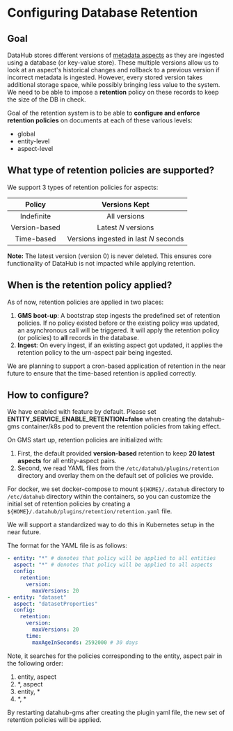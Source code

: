# Configuring Database Retention

## Goal

DataHub stores different versions of [metadata aspects](/docs/what/aspect.md) as they are ingested 
using a database (or key-value store).  These multiple versions allow us to look at an aspect's historical changes and 
rollback to a previous version if incorrect metadata is ingested. However, every stored version takes additional storage 
space, while possibly bringing less value to the system. We need to be able to impose a **retention** policy on these 
records to keep the size of the DB in check.

Goal of the retention system is to be able to **configure and enforce retention policies** on documents at each of these 
various levels:
   - global
   - entity-level
   - aspect-level

## What type of retention policies are supported?

We support 3 types of retention policies for aspects:

|     Policy    |            Versions Kept            |
|:-------------:|:-----------------------------------:|
| Indefinite    | All versions                        |
| Version-based | Latest *N* versions                   |
| Time-based    | Versions ingested in last *N* seconds |

**Note:** The latest version (version 0) is never deleted. This ensures core functionality of DataHub is not impacted while applying retention.

## When is the retention policy applied?

As of now, retention policies are applied in two places:

1. **GMS boot-up**: A bootstrap step ingests the predefined set of retention policies. If no policy existed before or the existing policy 
   was updated, an asynchronous call will be triggered.  It will apply the retention policy (or policies) to **all** records in the database.
2. **Ingest**: On every ingest, if an existing aspect got updated, it applies the retention policy to the urn-aspect pair being ingested.

We are planning to support a cron-based application of retention in the near future to ensure that the time-based retention is applied correctly.

## How to configure?

We have enabled with feature by default. Please set **ENTITY_SERVICE_ENABLE_RETENTION=false** when
creating the datahub-gms container/k8s pod to prevent the retention policies from taking effect.

On GMS start up, retention policies are initialized with:
1. First, the default provided **version-based** retention to keep **20 latest aspects** for all entity-aspect pairs. 
2. Second, we read YAML files from the `/etc/datahub/plugins/retention` directory and overlay them on the default set of policies we provide.

For docker, we set docker-compose to mount `${HOME}/.datahub` directory to `/etc/datahub` directory
within the containers, so you can customize the initial set of retention policies by creating
a `${HOME}/.datahub/plugins/retention/retention.yaml` file.

We will support a standardized way to do this in Kubernetes setup in the near future. 

The format for the YAML file is as follows:

```yaml
- entity: "*" # denotes that policy will be applied to all entities
  aspect: "*" # denotes that policy will be applied to all aspects
  config:
    retention:
      version:
        maxVersions: 20
- entity: "dataset"
  aspect: "datasetProperties"
  config:
    retention:
      version:
        maxVersions: 20
      time:
        maxAgeInSeconds: 2592000 # 30 days
```

Note, it searches for the policies corresponding to the entity, aspect pair in the following order:
1. entity, aspect
2. *, aspect
3. entity, *
4. *, *

By restarting datahub-gms after creating the plugin yaml file, the new set of retention policies will be applied. 
